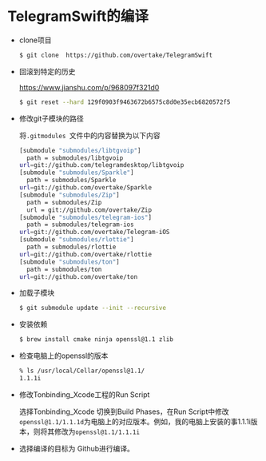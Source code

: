 # TelegramSwift的编译

- clone项目

  ```bash
  $ git clone  https://github.com/overtake/TelegramSwift
  ```

- 回滚到特定的历史

  https://www.jianshu.com/p/968097f321d0

  ```bash
  $ git reset --hard 129f0903f9463672b6575c8d0e35ecb6820572f5
  ```

- 修改git子模块的路径

  将`.gitmodules `文件中的内容替换为以下内容

  ```bash
  [submodule "submodules/libtgvoip"]
  	path = submodules/libtgvoip
  url=git://github.com/telegramdesktop/libtgvoip
  [submodule "submodules/Sparkle"]
  	path = submodules/Sparkle
  url=git://github.com/overtake/Sparkle
  [submodule "submodules/Zip"]
  	path = submodules/Zip
  	url = git://github.com/overtake/Zip
  [submodule "submodules/telegram-ios"]
  	path = submodules/telegram-ios
  url=git://github.com/overtake/Telegram-iOS
  [submodule "submodules/rlottie"]
  	path = submodules/rlottie
  url=git://github.com/overtake/rlottie
  [submodule "submodules/ton"]
  	path = submodules/ton
  url=git://github.com/overtake/ton
  ```

- 加载子模块

  ```bash
  $ git submodule update --init --recursive
  ```

- 安装依赖

  ```bash
  $ brew install cmake ninja openssl@1.1 zlib
  ```

- 检查电脑上的openssl的版本

  ```bash
  % ls /usr/local/Cellar/openssl@1.1/  
  1.1.1i
  ```

- 修改Tonbinding_Xcode工程的Run Script

  选择Tonbinding_Xcode 切换到Build Phases，在Run Script中修改`openssl@1.1/1.1.1d`为电脑上的对应版本。例如，我的电脑上安装的事1.1.1i版本，则将其修改为`openssl@1.1/1.1.1i`

- 选择编译的目标为 Github进行编译。